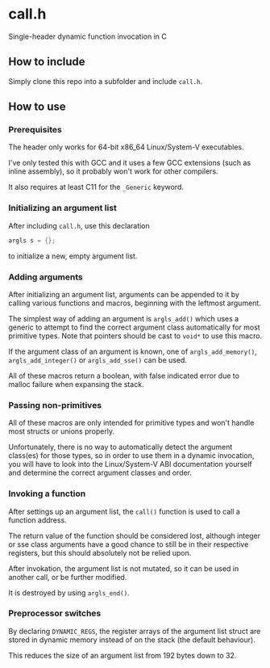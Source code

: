 # call.h
Single-header dynamic function invocation in C

## How to include
Simply clone this repo into a subfolder and include `call.h`.

## How to use
### Prerequisites
The header only works for 64-bit x86_64 Linux/System-V executables.

I've only tested this with GCC and it uses a few GCC extensions (such as inline assembly), so it probably won't work for other compilers.

It also requires at least C11 for the `_Generic` keyword.

### Initializing an argument list
After including `call.h`, use this declaration
```c
argls s = {};
```
to initialize a new, empty argument list.

### Adding arguments
After initializing an argument list, arguments can be appended to it by calling various functions and macros, beginning with the leftmost argument.

The simplest way of adding an argument is `argls_add()` which uses a generic to attempt to find the correct argument class automatically for most primitive types.
Note that pointers should be cast to `void*` to use this macro.

If the argument class of an argument is known, one of `argls_add_memory()`, `argls_add_integer()` or `argls_add_sse()` can be used.

All of these macros return a boolean, with false indicated error due to malloc failure when expansing the stack.

### Passing non-primitives
All of these macros are only intended for primitive types and won't handle most structs or unions properly.

Unfortunately, there is no way to automatically detect the argument class(es) for those types, so in order to use them in a dynamic invocation,
you will have to look into the Linux/System-V ABI documentation yourself and determine the correct argument classes and order.

### Invoking a function
After settings up an argument list, the `call()` function is used to call a function address.

The return value of the function should be considered lost, although integer or sse class arguments have a good chance to still be in their respective registers,
but this should absolutely not be relied upon.

After invokation, the argument list is not mutated, so it can be used in another call, or be further modified.

It is destroyed by using `argls_end()`.

### Preprocessor switches
By declaring `DYNAMIC_REGS`, the register arrays of the argument list struct are stored in dynamic memory instead of on the stack (the default behaviour).

This reduces the size of an argument list from 192 bytes down to 32.
